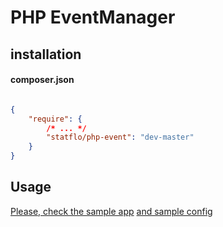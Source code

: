 # PHP EventManager

## installation

#### composer.json
```json

{
    "require": {
        /* ... */
        "statflo/php-event": "dev-master"
    }
}
```

## Usage

[Please, check the sample app](https://github.com/Statflo/php-event/blob/master/src/bin/consumer_sample.php)
[and sample config](https://github.com/Statflo/php-event/blob/master/src/bin/config/config.xml)
